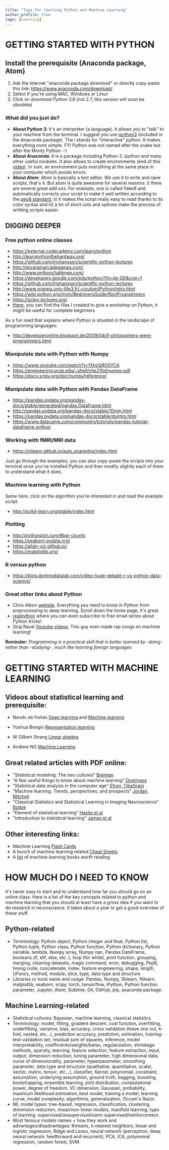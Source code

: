 ```yaml
---
title: "Tips for learning Python and Machine Learning"
author_profile: true
tags: [Learning]
---
```


# GETTING STARTED WITH PYTHON

## Install the prerequisite (Anaconda package, Atom)
1. Ask the internet "anaconda package download" or directly copy-paste this link: https://www.anaconda.com/download/
3. Select if you're using MAC, Windows or Linux
4. Click on *download Python 3.6* (not 2.7, this version will soon be obsolete)

### What did you just do? 
* **About Python 3**: It's an interpreter (a language). It allows you to "talk" to your machine from the terminal. I suggest you use [ipython3](https://ipython.org/) (included in the Anaconda package). The i stands for "interactive" python. It makes everything more simple. FYI Python was not named after the snake but after the Monty Python :-)
* **About Anaconda**: It is a package including Python 3, ipython and many other useful modules. It also allows to create environments (end of this [video](https://www.youtube.com/watch?v=YJC6ldI3hWk)). In sum, an environment puts everything at the same place in your computer which avoids errors. 
* **About Atom**: Atom is basically a text editor. We use it to write and save scripts, that's it. But atom is quite awesome for several reasons: i) there are several great add ons. For example, one is called flake8 and automatically
corrects your script to make it well written according to the [pep8 standard](https://www.python.org/dev/peps/pep-0008/), ii) it makes the script really easy to read thanks to its color syntax and iii) a lot of short cuts and options make the process of writting scripts easier.

## DIGGING DEEPER

### Free python online classes
* https://external.codecademy.com/learn/python
* http://learnpythonthehardway.org/
* https://github.com/jrjohansson/scientific-python-lectures
* http://programarcadegames.com/
* http://www.pythonchallenge.com/
* https://developers.google.com/edu/python/?hl=de-DE&csw=1
* https://github.com/jrjohansson/scientific-python-lectures
* http://www.grappa.univ-lille3.fr/~coulom/Python/intro.html
* https://wiki.python.org/moin/BeginnersGuide/NonProgrammers
* https://scipy-lectures.org/
* [there](https://github.com/JLefortBesnard/PythonClass), you can find the files I created to give a workshop on Python, it might be useful for complete beginners

As a fun read that explains where Python is situated in the landscape
of programming languages:

* http://developeronline.blogspot.de/2009/04/if-philosophers-were-programmers.html

### Manipulate data with Python with Numpy
* https://www.youtube.com/watch?v=fXhzQRO5YCA
* https://engineering.ucsb.edu/~shell/che210d/numpy.pdf
* https://docs.scipy.org/doc/numpy/reference/

### Manipulate data with Python with Pandas DataFrame
* https://pandas.pydata.org/pandas-docs/stable/generated/pandas.DataFrame.html
* http://pandas.pydata.org/pandas-docs/stable/10min.html
* https://pandas.pydata.org/pandas-docs/stable/dsintro.html
* https://www.datacamp.com/community/tutorials/pandas-tutorial-dataframe-python

### Working with fMRI/MRI data
* https://nilearn.github.io/auto_examples/index.html


Just go through the examples, you can also copy-paste the scripts into your terminal once you've installed Python and then modify slightly each of them to understand what it does.

### Machine learning with Python
Same here, click on the algorithm you're interested in and read the example script:
* http://scikit-learn.org/stable/index.html

### Plotting
* http://pythonplot.com/#bar-counts
* https://seaborn.pydata.org/
* https://altair-viz.github.io/
* https://matplotlib.org/

### R versus python
* https://blog.dominodatalab.com/video-huge-debate-r-vs-python-data-science/

### Great other links about Python
* Chris Albon [website](https://chrisalbon.com/).
Everything you need to know in Python from preprocessing to deep learning. Scroll down the home page, it's great.
* [realpython](https://realpython.com/) where you can even subscribe to free email series about Python tricks!
* Siraj Raval [Youtube videos](https://www.youtube.com/channel/UCWN3xxRkmTPmbKwht9FuE5A). This guy even made rap songs on machine learning!

**Reminder:** *Programming is a practical skill that is better learned by -doing- rather than -studying-, much like learning foreign languages*

# GETTING STARTED WITH MACHINE LEARNING

## Videos about statistical learning and prerequisite:

* Nando de freitas
[Deep learning](https://www.youtube.com/watch?v=PlhFWT7vAEw) and [Machine learning](https://www.youtube.com/watch?v=4vGiHC35j9s)

* Yoshua Bengio
[Representation learning](https://www.youtube.com/watch?v=O6itYc2nnnM)

* W Gilbert Strang
[Linear algebra](https://www.youtube.com/watch?v=ZK3O402wf1c)

* Andrew NG
[Machine Learning](https://www.coursera.org/learn/machine-learning)

## Great related articles with PDF online:
* "Statistical modeling: The two cultures" [Breiman](https://projecteuclid.org/download/pdf_1/euclid.ss/1009213726)
* "A few useful things to know about machine learning" [Domingos](https://dl.acm.org/citation.cfm?id=2347755)
* "Statistical data analysis in the computer age" [Efron, Tibshirani](http://science.sciencemag.org/content/253/5018/390)
* "Machine learning: Trends, perspectives, and prospects" [Jordan, Mitchell](http://science.sciencemag.org/content/349/6245/255)
* "Classical Statistics and Statistical Learning in Imaging Neuroscience" [Bzdok](https://www.frontiersin.org/articles/10.3389/fnins.2017.00543/full)
* "Element of statistical learning" [Hastie et al](https://web.stanford.edu/~hastie/ElemStatLearn/) 
* "Introduction to statistical learning" [James et al](https://link.springer.com/book/10.1007%2F978-1-4614-7138-7)

## Other interesting links:
* Machine Learning [Flash Cards](https://machinelearningflashcards.com/)
* A bunch of machine learning related [Cheat Sheets](https://www.datasciencecentral.com/page/search?q=cheat+sheets)
* A [list](https://www.bigdatanews.datasciencecentral.com/profiles/blogs/80-best-data-science-books-that-are-worthy-reading) of machine learning books worth reading

# HOW MUCH DO I NEED TO KNOW
It's never easy to start and to understand how far you should go on an online class. Here is a list of the key concepts related to python and machine learning that you should at least have a gross idea if you want to do research in neuroscience. It takes about a year to get a good overview of these stuff.

## Python-related
* Terminology: Python object, Python integer and float, Python list, Python tuple, Python class, Python function, Python dictionary, Python variable, lambda, Numpy array, Numpy nan, Pandas DataFrame, booleans (if, elif, else, etc..), loop (for while), print function, grouping, merging, cleaning datasets, magic command, error, debugging, Pep8, timing code, concatenate, index, feature engineering,  shape, length, UFuncs, method, module, slice, type, data type and structure.
* Libraries or tools name and usage: Pandas, Numpy, Sklearn, Nilearn, matplotlib, seaborn, scipy, torch, tensorflow, iPython, Python function parameter, Jupyter, Atom, Sublime, Git, GitHub, pip, anaconda package.

## Machine Learning-related
* Statistical cultures: Bayesian, machine learning, classical statistics
* Terminology: model, fitting, gradient descent, cost function, overfitting, underfitting, variance, bias, accuracy, cross validation (leave one out, k-fold, nested, etc...), prediction accuracy, prediction, estimation, training-test-validation set, residual sum of squares, inference, model interpretability, coefficients/weights/betas, regularization, shrinkage methods, sparsity, learning, feature selection, feature extraction, input, output, dimension reduction, tuning parameter, high dimensional data, curse of dimensionality, parameter, hyperparameter, smoothing parameter, data type and structure (qualitative, quantitative, scalar, vector, matrix, tensor, etc...), classifier, Kernel, polynomial, constraint, assumption, underlying assumption, ground truth, bagging, boosting, bootstrapping, ensemble learning, joint distribution, computational power, degree of freedom, VC dimension, Gaussian, probability, maximum likelihood estimation, best model, training a model, learning curve, model complexity, algorithms, generalization, Occam's Razor.
* ML model types: tree-based, regression, classification, clustering, dimension reduction, linear/non-linear models, manifold learning, type of learning: supervised/unsupervised/semi-supervised/reinforcement.   
* Most famous models names + how they work and advantages/disadvantages: Kmeans, k-nearest neighbors, linear and logistic regression, Ridge and Lasso, neural network (perceptron, deep neural network: feedforward and recurrent), PCA, ICA, polynomial regression, random forest, SVM.


